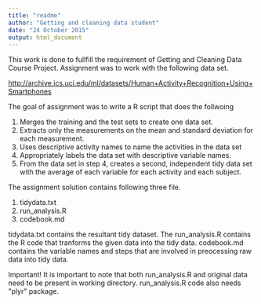 ```yaml
---
title: "readme"
author: "Getting and cleaning data student"
date: "24 October 2015"
output: html_document
---
```


This work is done to fullfill the requirement of Getting and Cleaning Data Course Project. Assignment was to work with the following data set.

http://archive.ics.uci.edu/ml/datasets/Human+Activity+Recognition+Using+Smartphones 

The goal of assignment was to write a R script that does the follwoing

1. Merges the training and the test sets to create one data set.
2. Extracts only the measurements on the mean and standard deviation for each measurement. 
3. Uses descriptive activity names to name the activities in the data set
4. Appropriately labels the data set with descriptive variable names. 
5. From the data set in step 4, creates a second, independent tidy data set with the average of each variable for each activity and each subject.


The assignment solution contains following three file. 

1.  tidydata.txt
2.  run_analysis.R
3.  codebook.md


tidydata.txt contains the resultant tidy dataset. The run_analysis.R contains the R code that tranforms the given data into the tidy data. codebook.md contains the variable names and steps that are involved in preocessing raw data into tidy data.  

Important!
It is important to note that both run_analysis.R and  original data need to be present in working directory. run_analysis.R code also needs "plyr" package.  
